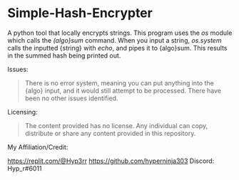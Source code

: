 # Simple-Hash-Encrypter
A python tool that locally encrypts strings. 
This program uses the *os* module which calls the *(algo}sum* command. When you input a string, *os.system* calls the inputted {string} with *echo*, and pipes  it to {algo}sum. This results in the summed hash being printed out. 

Issues:
> There is no error system, meaning you can put anything into the {algo} input, and it would still attempt to be processed.
> There have been no other issues identified.

Licensing:
> The content provided has no license.
> Any individual can copy, distribute or share any content provided in this repository. 

My Affiliation/Credit:

https://replit.com/@Hyp3rr
https://github.com/hyperninja303
Discord: Hyp_r#6011
